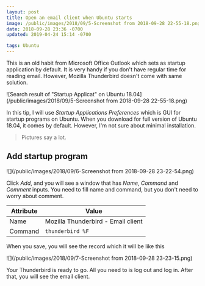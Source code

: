 ```yaml
---
layout: post
title: Open an email client when Ubuntu starts
image: /public/images/2018/09/5-Screenshot from 2018-09-28 22-55-18.png
date: 2018-09-28 23:36 -0700
updated: 2019-04-24 15:14 -0700

tags: Ubuntu
---
```


This is an old habit from Microsoft Office Outlook which sets as startup
application by default. It is very handy if you don't have regular time for
reading email. However, Mozilla Thunderbird doesn't come with same solution.

![Search result of "Startup Applicat" on Ubuntu 18.04](/public/images/2018/09/5-Screenshot from 2018-09-28 22-55-18.png)

In this tip, I will use *Startup Applications Preferences* which is GUI for
startup programs on Ubuntu. When you download for full version of Ubuntu 18.04,
it comes by default. However, I'm not sure about minimal installation.

> Pictures say a lot.

## Add startup program

![](/public/images/2018/09/6-Screenshot from 2018-09-28 23-22-54.png)

Click *Add*, and you will see a window that has *Name*, *Command* and *Comment*
inputs. You need to fill name and command, but you don't need to worry about
comment.

| Attribute | Value                              |
| --------- | ---------------------------------- |
| Name      | Mozilla Thunderbird - Email client |
| Command   | `thunderbird %F`                   |

When you save, you will see the record which it will be like this

![](/public/images/2018/09/7-Screenshot from 2018-09-28 23-23-15.png)

Your Thunderbird is ready to go. All you need to is log out and log in. After
that, you will see the email client.
